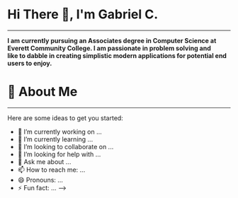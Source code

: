 # Hi There 👋, I'm Gabriel C.

 --- 


 **I am currently pursuing an Associates degree in Computer Science at Everett Community College. I am passionate in problem solving and <br>
 like to dabble in creating simplistic modern applications for potential end users to enjoy.**
 

# 🚀 About Me

 --- 

Here are some ideas to get you started:

- 🔭 I’m currently working on ...
- 🌱 I’m currently learning ...
- 👯 I’m looking to collaborate on ...
- 🤔 I’m looking for help with ...
- 💬 Ask me about ...
- 📫 How to reach me: ...
- 😄 Pronouns: ...
- ⚡ Fun fact: ...
-->
